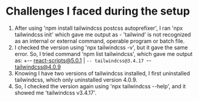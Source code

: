 # Challenges I faced during the setup

1. After using 'npm install tailwindcss postcss autoprefixer', I ran 'npx tailwindcss init' which gave me output as -
  'tailwind' is not recognized as an internal or external command,
  operable program or batch file.
2. I checked the version using 'npx tailwindcss -v', but it gave the same error. So, I tried command 'npm list tailwindcss', which gave me output as:
  +-- react-scripts@5.0.1
  | `-- tailwindcss@3.4.17
  `-- tailwindcss@4.0.9
3. Knowing I have two versions of tailwindcss installed, I first uninstalled tailwindcss, which only uninstalled version 4.0.9.
4. So, I checked the version again using 'npx tailwindcss --help', and it showed me 'tailwindcss v3.4.17'.